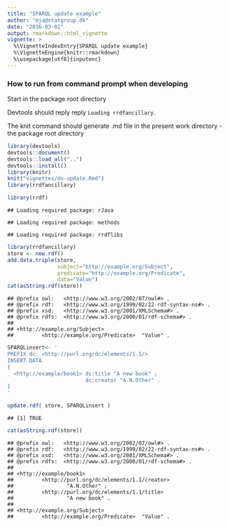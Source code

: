 ```yaml
---
title: "SPARQL update example"
author: "mja@statgroup.dk"
date: "2016-03-01"
output: rmarkdown::html_vignette
vignette: >
  %\VignetteIndexEntry{SPARQL update example}
  %\VignetteEngine{knitr::rmarkdown}
  %\usepackage[utf8]{inputenc}
---
```



### How to run from command prompt when developing

Start in the package root directory

Devtools should reply reply `Loading rrdfancillary`.

The knit command should generate .md file in the present work directory - the package root directory



```r
library(devtools)
devtools::document()
devtools::load_all("..")
devtools::install()
library(knitr)
knit("vignettes/do-update.Rmd")
library(rrdfancillary)
```


```r
library(rrdf)
```

```
## Loading required package: rJava
```

```
## Loading required package: methods
```

```
## Loading required package: rrdflibs
```

```r
library(rrdfancillary)
store <- new.rdf()
add.data.triple(store,
                subject="http://example.org/Subject",
                predicate="http://example.org/Predicate",
                data="Value")
cat(asString.rdf(store))
```

```
## @prefix owl:   <http://www.w3.org/2002/07/owl#> .
## @prefix rdf:   <http://www.w3.org/1999/02/22-rdf-syntax-ns#> .
## @prefix xsd:   <http://www.w3.org/2001/XMLSchema#> .
## @prefix rdfs:  <http://www.w3.org/2000/01/rdf-schema#> .
## 
## <http://example.org/Subject>
##         <http://example.org/Predicate>  "Value" .
```

```r
SPARQLinsert<- '
PREFIX dc: <http://purl.org/dc/elements/1.1/>
INSERT DATA
{ 
  <http://example/book1> dc:title "A new book" ;
                         dc:creator "A.N.Other" .
}
'

update.rdf( store, SPARQLinsert )
```

```
## [1] TRUE
```

```r
cat(asString.rdf(store))
```

```
## @prefix owl:   <http://www.w3.org/2002/07/owl#> .
## @prefix rdf:   <http://www.w3.org/1999/02/22-rdf-syntax-ns#> .
## @prefix xsd:   <http://www.w3.org/2001/XMLSchema#> .
## @prefix rdfs:  <http://www.w3.org/2000/01/rdf-schema#> .
## 
## <http://example/book1>
##         <http://purl.org/dc/elements/1.1/creator>
##                 "A.N.Other" ;
##         <http://purl.org/dc/elements/1.1/title>
##                 "A new book" .
## 
## <http://example.org/Subject>
##         <http://example.org/Predicate>  "Value" .
```
